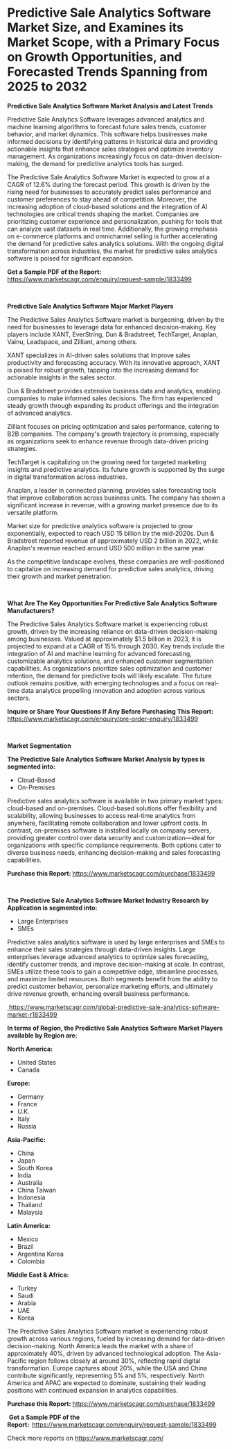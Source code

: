 <p><h1>Predictive Sale Analytics Software Market Size, and Examines its Market Scope, with a Primary Focus on Growth Opportunities, and Forecasted Trends Spanning from 2025 to 2032</h1></p><p><strong>Predictive Sale Analytics Software Market Analysis and Latest Trends</strong></p>
<p><p>Predictive Sale Analytics Software leverages advanced analytics and machine learning algorithms to forecast future sales trends, customer behavior, and market dynamics. This software helps businesses make informed decisions by identifying patterns in historical data and providing actionable insights that enhance sales strategies and optimize inventory management. As organizations increasingly focus on data-driven decision-making, the demand for predictive analytics tools has surged.</p><p>The Predictive Sale Analytics Software Market is expected to grow at a CAGR of 12.6% during the forecast period. This growth is driven by the rising need for businesses to accurately predict sales performance and customer preferences to stay ahead of competition. Moreover, the increasing adoption of cloud-based solutions and the integration of AI technologies are critical trends shaping the market. Companies are prioritizing customer experience and personalization, pushing for tools that can analyze vast datasets in real time. Additionally, the growing emphasis on e-commerce platforms and omnichannel selling is further accelerating the demand for predictive sales analytics solutions. With the ongoing digital transformation across industries, the market for predictive sales analytics software is poised for significant expansion.</p></p>
<p><strong>Get a Sample PDF of the Report:&nbsp;</strong> <a href="https://www.marketscagr.com/enquiry/request-sample/1833499?utm_campaign=2384&utm_medium=2&utm_source=Github&utm_content=ia&utm_term=26032025&utm_id=predictive-sale-analytics-software">https://www.marketscagr.com/enquiry/request-sample/1833499</a></p>
<p>&nbsp;</p>
<p><strong>Predictive Sale Analytics Software Major Market Players</strong></p>
<p><p>The Predictive Sales Analytics Software market is burgeoning, driven by the need for businesses to leverage data for enhanced decision-making. Key players include XANT, EverString, Dun & Bradstreet, TechTarget, Anaplan, Vainu, Leadspace, and Zilliant, among others. </p><p>XANT specializes in AI-driven sales solutions that improve sales productivity and forecasting accuracy. With its innovative approach, XANT is poised for robust growth, tapping into the increasing demand for actionable insights in the sales sector. </p><p>Dun & Bradstreet provides extensive business data and analytics, enabling companies to make informed sales decisions. The firm has experienced steady growth through expanding its product offerings and the integration of advanced analytics.</p><p>Zilliant focuses on pricing optimization and sales performance, catering to B2B companies. The company's growth trajectory is promising, especially as organizations seek to enhance revenue through data-driven pricing strategies.</p><p>TechTarget is capitalizing on the growing need for targeted marketing insights and predictive analytics. Its future growth is supported by the surge in digital transformation across industries.</p><p>Anaplan, a leader in connected planning, provides sales forecasting tools that improve collaboration across business units. The company has shown a significant increase in revenue, with a growing market presence due to its versatile platform.</p><p>Market size for predictive analytics software is projected to grow exponentially, expected to reach USD 15 billion by the mid-2020s. Dun & Bradstreet reported revenue of approximately USD 2 billion in 2022, while Anaplan's revenue reached around USD 500 million in the same year.</p><p>As the competitive landscape evolves, these companies are well-positioned to capitalize on increasing demand for predictive sales analytics, driving their growth and market penetration.</p></p>
<p>&nbsp;</p>
<p><strong>What Are The Key Opportunities For Predictive Sale Analytics Software Manufacturers?</strong></p>
<p><p>The Predictive Sales Analytics Software market is experiencing robust growth, driven by the increasing reliance on data-driven decision-making among businesses. Valued at approximately $1.5 billion in 2023, it is projected to expand at a CAGR of 15% through 2030. Key trends include the integration of AI and machine learning for advanced forecasting, customizable analytics solutions, and enhanced customer segmentation capabilities. As organizations prioritize sales optimization and customer retention, the demand for predictive tools will likely escalate. The future outlook remains positive, with emerging technologies and a focus on real-time data analytics propelling innovation and adoption across various sectors.</p></p>
<p><strong>Inquire or Share Your Questions If Any Before Purchasing This Report:</strong> <a href="https://www.marketscagr.com/enquiry/pre-order-enquiry/1833499?utm_campaign=2384&utm_medium=2&utm_source=Github&utm_content=ia&utm_term=26032025&utm_id=predictive-sale-analytics-software">https://www.marketscagr.com/enquiry/pre-order-enquiry/1833499</a></p>
<p>&nbsp;</p>
<p><strong>Market Segmentation</strong></p>
<p><strong>The Predictive Sale Analytics Software Market Analysis by types is segmented into:</strong></p>
<p><ul><li>Cloud-Based</li><li>On-Premises</li></ul></p>
<p><p>Predictive sales analytics software is available in two primary market types: cloud-based and on-premises. Cloud-based solutions offer flexibility and scalability, allowing businesses to access real-time analytics from anywhere, facilitating remote collaboration and lower upfront costs. In contrast, on-premises software is installed locally on company servers, providing greater control over data security and customization—ideal for organizations with specific compliance requirements. Both options cater to diverse business needs, enhancing decision-making and sales forecasting capabilities.</p></p>
<p><strong>Purchase this Report:&nbsp;</strong><a href="https://www.marketscagr.com/purchase/1833499?utm_campaign=2384&utm_medium=2&utm_source=Github&utm_content=ia&utm_term=26032025&utm_id=predictive-sale-analytics-software">https://www.marketscagr.com/purchase/1833499</a></p>
<p>&nbsp;</p>
<p><strong>The Predictive Sale Analytics Software Market Industry Research by Application is segmented into:</strong></p>
<p><ul><li>Large Enterprises</li><li>SMEs</li></ul></p>
<p><p>Predictive sales analytics software is used by large enterprises and SMEs to enhance their sales strategies through data-driven insights. Large enterprises leverage advanced analytics to optimize sales forecasting, identify customer trends, and improve decision-making at scale. In contrast, SMEs utilize these tools to gain a competitive edge, streamline processes, and maximize limited resources. Both segments benefit from the ability to predict customer behavior, personalize marketing efforts, and ultimately drive revenue growth, enhancing overall business performance.</p></p>
<p><a href="https://www.marketscagr.com/global-predictive-sale-analytics-software-market-r1833499?utm_campaign=2384&utm_medium=2&utm_source=Github&utm_content=ia&utm_term=26032025&utm_id=predictive-sale-analytics-software">&nbsp;https://www.marketscagr.com/global-predictive-sale-analytics-software-market-r1833499</a></p>
<p><strong>In terms of Region, the Predictive Sale Analytics Software Market Players available by Region are:</strong></p>
<p>
    <p> <strong> North America: </strong>
        <ul>
            <li>United States</li>
            <li>Canada</li>
        </ul>
        </p> 
    <p> <strong> Europe: </strong>
        <ul>
            <li>Germany</li>
            <li>France</li>
            <li>U.K.</li>
            <li>Italy</li>
            <li>Russia</li>
        </ul>
        </p> 
    <p> <strong> Asia-Pacific: </strong>
        <ul>
            <li>China</li>
            <li>Japan</li>
            <li>South Korea</li>
            <li>India</li>
            <li>Australia</li>
            <li>China Taiwan</li>
            <li>Indonesia</li>
            <li>Thailand</li>
            <li>Malaysia</li>
        </ul>
        </p> 
    <p> <strong> Latin America: </strong>
        <ul>
            <li>Mexico</li>
            <li>Brazil</li>
            <li>Argentina Korea</li>
            <li>Colombia</li>
        </ul>
        </p> 
    <p> <strong> Middle East & Africa: </strong>
        <ul>
            <li>Turkey</li>
            <li>Saudi</li>
            <li>Arabia</li>
            <li>UAE</li>
            <li>Korea</li>
        </ul>
    </p>
    </p>
<p><p>The Predictive Sales Analytics Software market is experiencing robust growth across various regions, fueled by increasing demand for data-driven decision-making. North America leads the market with a share of approximately 40%, driven by advanced technological adoption. The Asia-Pacific region follows closely at around 30%, reflecting rapid digital transformation. Europe captures about 20%, while the USA and China contribute significantly, representing 5% and 5%, respectively. North America and APAC are expected to dominate, sustaining their leading positions with continued expansion in analytics capabilities.</p></p>
<p><strong>Purchase this Report: </strong><a href="https://www.marketscagr.com/purchase/1833499?utm_campaign=2384&utm_medium=2&utm_source=Github&utm_content=ia&utm_term=26032025&utm_id=predictive-sale-analytics-software">https://www.marketscagr.com/purchase/1833499</a></p>
<p>&nbsp;<strong>Get a Sample PDF of the Report:&nbsp;&nbsp;</strong><a href="https://www.marketscagr.com/enquiry/request-sample/1833499?utm_campaign=2384&utm_medium=2&utm_source=Github&utm_content=ia&utm_term=26032025&utm_id=predictive-sale-analytics-software">https://www.marketscagr.com/enquiry/request-sample/1833499</a></p>
<p><strong></strong></p>
<p>Check more reports on <a href="https://www.marketscagr.com/?utm_campaign=2384&utm_medium=2&utm_source=Github&utm_content=ia&utm_term=26032025&utm_id=predictive-sale-analytics-software">https://www.marketscagr.com/</a></p>